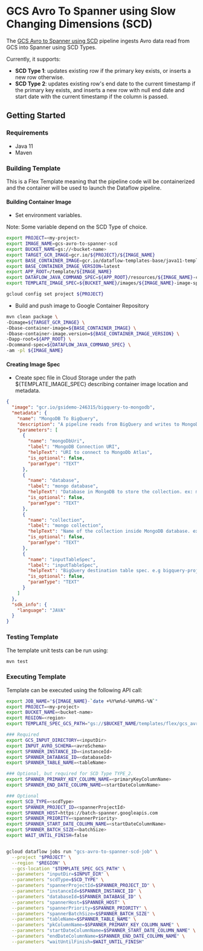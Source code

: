 # GCS Avro To Spanner using Slow Changing Dimensions (SCD)

The [GCS Avro to Spanner using SCD](src/main/java/com/google/cloud/teleport/v2/spanner/AvroToSpannerScd.java) pipeline
ingests Avro data read from GCS into Spanner using SCD Types.

Currently, it supports:

* **SCD Type 1**: updates existing row if the primary key exists, or inserts a new row otherwise.
* **SCD Type 2**: updates existing row's end date to the current timestamp if the primary key exists, and inserts a new row with null end date and start date with the current timestamp if the column is passed.


## Getting Started

### Requirements
* Java 11
* Maven


### Building Template
This is a Flex Template meaning that the pipeline code will be containerized and the container will be
used to launch the Dataflow pipeline.

#### Building Container Image
* Set environment variables.

Note: Some variable depend on the SCD Type of choice.

```sh
export PROJECT=<my-project>
export IMAGE_NAME=gcs-avro-to-spanner-scd
export BUCKET_NAME=gs://<bucket-name>
export TARGET_GCR_IMAGE=gcr.io/${PROJECT}/${IMAGE_NAME}
export BASE_CONTAINER_IMAGE=gcr.io/dataflow-templates-base/java11-template-launcher-base
export BASE_CONTAINER_IMAGE_VERSION=latest
export APP_ROOT=/template/${IMAGE_NAME}
export DATAFLOW_JAVA_COMMAND_SPEC=${APP_ROOT}/resources/${IMAGE_NAME}-command-spec.json
export TEMPLATE_IMAGE_SPEC=${BUCKET_NAME}/images/${IMAGE_NAME}-image-spec.json

gcloud config set project ${PROJECT}
```

* Build and push image to Google Container Repository

```sh
mvn clean package \
-Dimage=${TARGET_GCR_IMAGE} \
-Dbase-container-image=${BASE_CONTAINER_IMAGE} \
-Dbase-container-image.version=${BASE_CONTAINER_IMAGE_VERSION} \
-Dapp-root=${APP_ROOT} \
-Dcommand-spec=${DATAFLOW_JAVA_COMMAND_SPEC} \
-am -pl ${IMAGE_NAME}
```

#### Creating Image Spec

* Create spec file in Cloud Storage under the path ${TEMPLATE_IMAGE_SPEC} describing container image location and metadata.

<!-- TODO(Nito): create metadata.json -->
<!-- TODO: Ask(Anant): any way to auto-generate this from the Java class options. -->
```json
{
  "image": "gcr.io/gsidemo-246315/bigquery-to-mongodb",
  "metadata": {
    "name": "MongoDB To BigQuery",
    "description": "A pipeline reads from BigQuery and writes to MongoDb.",
    "parameters": [
      {
        "name": "mongoDbUri",
        "label": "MongoDB Connection URI",
        "helpText": "URI to connect to MongoDb Atlas",
        "is_optional": false,
        "paramType": "TEXT"
      },
      {
        "name": "database",
        "label": "mongo database",
        "helpText": "Database in MongoDB to store the collection. ex: my-db.",
        "is_optional": false,
        "paramType": "TEXT"
      },
      {
        "name": "collection",
        "label": "mongo collection",
        "helpText": "Name of the collection inside MongoDB database. ex: my-collection.",
        "is_optional": false,
        "paramType": "TEXT"
      },
      {
        "name": "inputTableSpec",
        "label": "inputTableSpec",
        "helpText": "BigQuery destination table spec. e.g bigquery-project:dataset.output_table",
        "is_optional": false,
        "paramType": "TEXT"
      }
    ]
  },
  "sdk_info": {
    "language": "JAVA"
  }
}
```

### Testing Template

The template unit tests can be run using:
```sh
mvn test
```

### Executing Template
Template can be executed using the following API call:

```sh
export JOB_NAME="${IMAGE_NAME}-`date +%Y%m%d-%H%M%S-%N`"
export PROJECT=<my-project>
export BUCKET_NAME=<bucket-name>
export REGION=<region>
export TEMPLATE_SPEC_GCS_PATH="gs://$BUCKET_NAME/templates/flex/gcs_avro_to_spanner_scd"

### Required
export GCS_INPUT_DIRECTORY=<inputDir>
export INPUT_AVRO_SCHEMA=<avroSchema>
export SPANNER_INSTANCE_ID=<instanceId>
export SPANNER_DATABASE_ID=<databaseId>
export SPANNER_TABLE_NAME=<tableName>

### Optional, but required for SCD Type TYPE_2.
export SPANNER_PRIMARY_KEY_COLUMN_NAME=<primaryKeyColumnName>
export SPANNER_END_DATE_COLUMN_NAME=<startDateColumnName>

### Optional
export SCD_TYPE=<scdType>
export SPANNER_PROJECT_ID=<spannerProjectId>
export SPANNER_HOST=https://batch-spanner.googleapis.com
export SPANNER_PRIORITY=<spannerPriority>
export SPANNER_START_DATE_COLUMN_NAME=<startDateColumnName>
export SPANNER_BATCH_SIZE=<batchSize>
export WAIT_UNTIL_FINISH=false


gcloud dataflow jobs run "gcs-avro-to-spanner-scd-job" \
  --project "$PROJECT" \
  --region "$REGION" \
  --gcs-location "$TEMPLATE_SPEC_GCS_PATH" \
  --parameters "inputDir=$INPUT_DIR" \
  --parameters "scdType=$SCD_TYPE" \
  --parameters "spannerProjectId=$SPANNER_PROJECT_ID" \
  --parameters "instanceId=$SPANNER_INSTANCE_ID" \
  --parameters "databaseId=$SPANNER_DATABASE_ID" \
  --parameters "spannerHost=$SPANNER_HOST" \
  --parameters "spannerPriority=$SPANNER_PRIORITY" \
  --parameters "spannerBatchSize=$SPANNER_BATCH_SIZE" \
  --parameters "tableName=$SPANNER_TABLE_NAME" \
  --parameters "pkColumnName=$SPANNER_PRIMARY_KEY_COLUMN_NAME" \
  --parameters "startDateColumnName=$SPANNER_START_DATE_COLUMN_NAME" \
  --parameters "endDateColumnName=$SPANNER_END_DATE_COLUMN_NAME" \
  --parameters "waitUntilFinish=$WAIT_UNTIL_FINISH"
```
